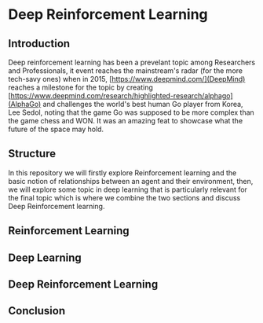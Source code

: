 # Deep Reinforcement Learning 

## Introduction

Deep reinforcement learning has been a prevelant topic among Researchers and Professionals, it event reaches the mainstream's radar (for the more tech-savy ones) when in 2015, [https://www.deepmind.com/](DeepMind) reaches a milestone for the topic by creating [https://www.deepmind.com/research/highlighted-research/alphago](AlphaGo) and challenges the world's best human Go player from Korea, Lee Sedol, noting that the game Go was supposed to be more complex than the game chess and WON. It was an amazing feat to showcase what the future of the space may hold.

## Structure

In this repository we will firstly explore Reinforcement learning and the basic notion of relationships between an agent and their environment, then, we will explore some topic in deep learning that is particularly relevant for the final topic which is where we combine the two sections and discuss Deep Reinforcement learning. 

## Reinforcement Learning


## Deep Learning

## Deep Reinforcement Learning

## Conclusion


